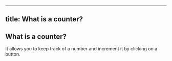  ---
 title: What is a counter?
 ---

## What is a counter?

It allows you to keep track of a number and increment it by clicking on a button.

<Counter></Counter>